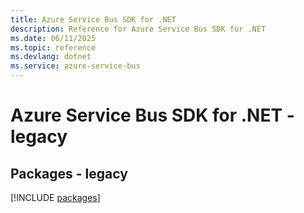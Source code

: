```yaml
---
title: Azure Service Bus SDK for .NET
description: Reference for Azure Service Bus SDK for .NET
ms.date: 06/11/2025
ms.topic: reference
ms.devlang: dotnet
ms.service: azure-service-bus
---
```

# Azure Service Bus SDK for .NET - legacy
## Packages - legacy
[!INCLUDE [packages](service-bus-index.md)]